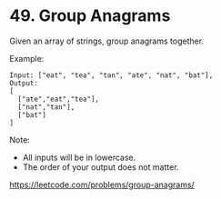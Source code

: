 # 49. Group Anagrams

Given an array of strings, group anagrams together.

Example:

```Test
Input: ["eat", "tea", "tan", "ate", "nat", "bat"],
Output:
[
  ["ate","eat","tea"],
  ["nat","tan"],
  ["bat"]
]
```

Note:

* All inputs will be in lowercase.
* The order of your output does not matter.

<https://leetcode.com/problems/group-anagrams/>
